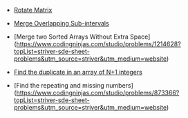 
- [Rotate Matrix ](https://leetcode.com/problems/rotate-image/)

- [Merge Overlapping Sub-intervals ]([https://leetcode.com/problems/rotate-image/](https://www.codingninjas.com/studio/problems/merge-all-overlapping-intervals_6783452?utm_source=striver&utm_medium=website&utm_campaign=codestudio_a_zcourse&leftPanelTab=1)https://www.codingninjas.com/studio/problems/merge-all-overlapping-intervals_6783452?utm_source=striver&utm_medium=website&utm_campaign=codestudio_a_zcourse&leftPanelTab=1)

- [Merge two Sorted Arrays Without Extra Space] (https://www.codingninjas.com/studio/problems/1214628?topList=striver-sde-sheet-problems&utm_source=striver&utm_medium=website)

- [Find the duplicate in an array of N+1 integers](https://www.codingninjas.com/studio/problems/1112602?topList=striver-sde-sheet-problems&utm_source=striver&utm_medium=website)

- [Find the repeating and missing numbers] (https://www.codingninjas.com/studio/problems/873366?topList=striver-sde-sheet-problems&utm_source=striver&utm_medium=website)


